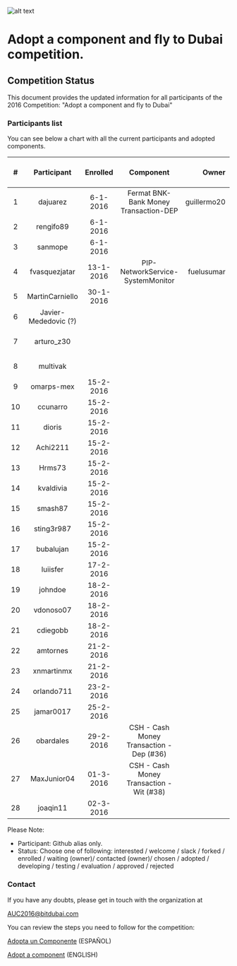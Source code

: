 ![alt text](https://github.com/bitDubai/media-kit/blob/master/MediaKit/Fermat%20Branding/Fermat%20Logotype/Fermat_Logo_3D.png "Fermat Logo")
# Adopt a component and fly to Dubai competition.

## Competition Status
This document provides the updated information for all participants of the 2016 Competition: "Adopt a component and fly to Dubai"

### Participants list

You can see below a chart with all the current participants and adopted components. 

| # | Participant | Enrolled |  Component | Owner | Status | Comments | Score | Amount Collected [USD] |
|:---:|:---:|:---:|:---:|---:|:---:|:---:|:---:|:---:|
|1|dajuarez|6-1-2016|Fermat BNK-Bank Money Transaction-DEP|guillermo20|chosen||||
|2|rengifo89|6-1-2016|||enrolled|#8|||
|3|sanmope|6-1-2016||| enrolled |#9|||
|4|fvasquezjatar|13-1-2016|PIP-NetworkService-SystemMonitor|fuelusumar|contacted|component not ready yet|||
|5|MartinCarniello|30-1-2016| | |slack ||||
|6|Javier-Mededovic (?)| | | |welcome ||||
|7|arturo_z30| | | |interested|#1 27-12-2015 empty|||
|8|multivak| || | forked |#10 6-1-2016|||
|9|omarps-mex|15-2-2016| | |slack ||||
|10|ccunarro|15-2-2016| | |slack ||||
|11|dioris|15-2-2016| | |slack ||||
|12|Achi2211|15-2-2016| | |welcome||||
|13|Hrms73|15-2-2016| | | slack||||
|14|kvaldivia|15-2-2016| | | slack||||
|15|smash87|15-2-2016| | | slack||||
|16|sting3r987|15-2-2016| | |slack||||
|17|bubalujan|15-2-2016| | | slack||||
|18|luiisfer|17-2-2016| | | slack||||
|19|johndoe|18-2-2016| | |enrolled||||
|20|vdonoso07|18-2-2016| | | slack||||
|21|cdiegobb|18-2-2016| | | slack||||
|22|amtornes|21-2-2016| | | slack||||
|23|xnmartinmx|21-2-2016| | |enrolled||||
|24|orlando711|23-2-2016| | |enrolled||||
|25|jamar0017|25-2-2016| | |enrolled||||
|26|obardales|29-2-2016|CSH - Cash Money Transaction - Dep (#36)| |enrolled||||
|27|MaxJunior04|01-3-2016|CSH - Cash Money Transaction - Wit (#38)| |enrolled||||
|28|joaqin11|02-3-2016| | |enrolled||||

Please Note: 
* Participant: Github alias only.
* Status: Choose one of following:  interested / welcome / slack / forked / enrolled / waiting (owner)/ contacted (owner)/ chosen / adopted / developing / testing / evaluation / approved / rejected 


### Contact	
If you have any doubts, please get in touch with the organization at

AUC2016@bitdubai.com

You can review the steps you need to follow for the competition:

[Adopta un Componente](http://bitdubai.com/wp/adopta-un-componente) (ESPAÑOL)

[Adopt a component](http://bitdubai.com/wp/adopt-a-component) (ENGLISH)

